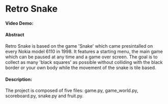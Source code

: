 # Retro Snake
#### Video Demo:  <URL HERE>
#### Abstract
Retro Snake is based on the game 'Snake' which came presintalled on every Nokia model 6110 in 1998. It features a starting menu, 
the main game which can be paused at any time and a game over screen. The goal is to collect as many 'black squares' as possible without 
colliding with the black border or your own body while the movement of the snake is tile based. 
#### Description:
The project is composed of five files: game.py, game_world.py, scoreboard.py, snake.py and fruit.py. 
<!-- 
```
int main(void) 
{
    code goes here;
}
```
THen we talk about shit -->
